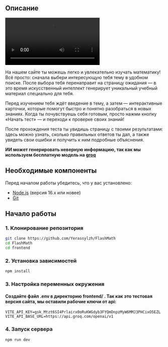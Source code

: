 ## Описание

![Видео](media/FlashMath%20-%20Google%20Chrome%202025-04-28%2021-41-19.mp4)

На нашем сайте ты можешь легко и увлекательно изучать математику!
Всё просто: сначала выбери интересующую тебя тему в удобном поиске. После выбора тебя перенаправит на страницу ожидания — в это время искусственный интеллект генерирует уникальный учебный материал специально для тебя.

Перед изучением тебя ждёт введение в тему, а затем — интерактивные карточки, которые помогут быстро и понятно разобраться в новых знаниях.
Когда ты почувствуешь себя готовым, просто нажми кнопку «Начать тест» — и переходи к проверке своих знаний!

После прохождения теста ты увидишь страницу с твоими результатами: здесь можно узнать, сколько правильных ответов ты дал, а также увидеть свои ошибки и получить к ним подробные объяснения.

**ИИ может генерировать неверную информацию, так как мы используем бесплатную модель на [groq](https://groq.com/)**

## Необходимые компоненты

Перед началом работы убедитесь, что у вас установлено:

- [Node.js](https://nodejs.org/) (версия 16.x или новее)
- [Git](https://git-scm.com/)

## Начало работы

### 1. Клонирование репозитория

```bash
git clone https://github.com/Yerassylzh/FlashMath
cd FlashMath
cd frontend
```

### 2. Установка зависимостей

```bash
npm install
```

### 3. Настройка переменных окружения

#### Создайте файл .env в директорию frontend/ . Так как это тестовая версия сайта, мы оставили рабочие ключи от api:

```env
VITE_API_KEY=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
VITE_API_BASE_URL=https://api.groq.com/openai/v1
```

### 4. Запуск сервера

```bash
npm run dev
```
